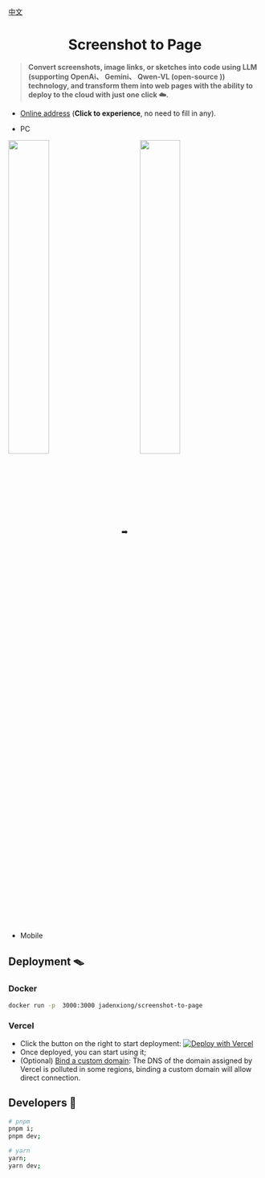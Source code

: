 [中文](./readme-zh.md)
<h1 align="center">Screenshot to Page</h1>

> **Convert screenshots, image links, or sketches into code using LLM (supporting OpenAi、 Gemini、  Qwen-VL (open-source )) technology, and transform them into web pages with the ability to deploy to the cloud with just one click ☁️.**

+ [Online address](https://screenshot-to-page.vercel.app/) (**Click to experience**, no need to fill in any).

+ PC

<img src="https://cdn.glitch.global/fd139a45-4a65-41b6-9634-41617ab20cdc/1d77437e-2cbd-4329-8228-1da3ec04190a.image.png?v=1703246640297" width="40%" align="center" /><span>&nbsp;&nbsp;&nbsp;&nbsp;&nbsp;&nbsp;➡️&nbsp;&nbsp;&nbsp;&nbsp;&nbsp;&nbsp;</span><img src="https://cdn.glitch.global/fd139a45-4a65-41b6-9634-41617ab20cdc/9335be07-579b-4a10-bc2b-bbccd8269f92.image.png?v=1703246494577" width="40%" align="center" />
+ Mobile




## Deployment 🪤
### Docker
```sh
docker run -p  3000:3000 jadenxiong/screenshot-to-page
```
### Vercel
+ Click the button on the right to start deployment: [![Deploy with Vercel](https://vercel.com/button)](https://vercel.com/new/import?s=https%3A%2F%2Fgithub.com%2FMrxyy%2Fscreenshot-to-page&hasTrialAvailable=1&showOptionalTeamCreation=false&project-name=screenshot-to-page&framework=nextjs&totalProjects=1&remainingProjects=1&env=OPENAI_API_KEY)
+ Once deployed, you can start using it;
+ (Optional) [Bind a custom domain](https://vercel.com/docs/concepts/projects/domains/add-a-domain): The DNS of the domain assigned by Vercel is polluted in some regions, binding a custom domain will allow direct connection.
 
## Developers 💪
```sh
# pnpm
pnpm i;
pnpm dev;
```
```sh
# yarn
yarn;
yarn dev;
```
